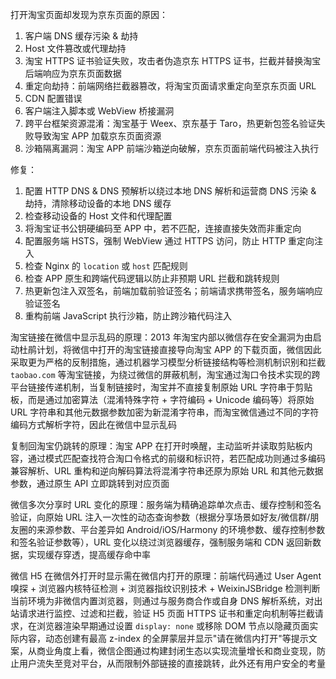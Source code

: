 打开淘宝页面却发现为京东页面的原因：

1. 客户端 DNS 缓存污染 & 劫持
2. Host 文件篡改或代理劫持
3. 淘宝 HTTPS 证书验证失败，攻击者伪造京东 HTTPS 证书，拦截并替换淘宝后端响应为京东页面数据
4. 重定向劫持：前端网络拦截器篡改，将淘宝页面请求重定向至京东页面 URL
5. CDN 配置错误
6. 客户端注入脚本或 WebView 桥接漏洞
7. 跨平台框架资源混淆：淘宝基于 Weex、京东基于 Taro，热更新包签名验证失败导致淘宝 APP 加载京东页面资源
8. 沙箱隔离漏洞：淘宝 APP 前端沙箱逆向破解，京东页面前端代码被注入执行

修复：

1. 配置 HTTP DNS & DNS 预解析以绕过本地 DNS 解析和运营商 DNS 污染 & 劫持，清除移动设备的本地 DNS 缓存
2. 检查移动设备的 Host 文件和代理配置
3. 将淘宝证书公钥硬编码至 APP 中，若不匹配，连接直接失效而非重定向
4. 配置服务端 HSTS，强制 WebView 通过 HTTPS 访问，防止 HTTP 重定向注入
5. 检查 Nginx 的 `location` 或 `host` 匹配规则
6. 检查 APP 原生和跨端代码逻辑以防止非预期 URL 拦截和跳转规则
7. 热更新包注入双签名，前端加载前验证签名；前端请求携带签名，服务端响应验证签名
8. 重构前端 JavaScript 执行沙箱，防止跨沙箱代码注入

淘宝链接在微信中显示乱码的原理：2013 年淘宝内部以微信存在安全漏洞为由启动杜鹃计划，将微信中打开的淘宝链接直接导向淘宝 APP 的下载页面，微信因此采取更为严格的反制措施，通过机器学习模型分析链接结构等检测机制识别和拦截 `taobao.com` 等淘宝链接，为绕过微信的屏蔽机制，淘宝通过淘口令技术实现的跨平台链接传递机制，当复制链接时，淘宝并不直接复制原始 URL 字符串于剪贴板，而是通过加密算法（混淆特殊字符 + 字符编码 + Unicode 编码等）将原始 URL 字符串和其他元数据参数加密为新混淆字符串，而淘宝微信通过不同的字符编码方式解析字符，因此在微信中显示乱码

复制回淘宝仍跳转的原理：淘宝 APP 在打开时唤醒，主动监听并读取剪贴板内容，通过模式匹配查找符合淘口令格式的前缀和标识符，若匹配成功则通过多编码兼容解析、URL 重构和逆向解码算法将混淆字符串还原为原始 URL 和其他元数据参数，通过原生 API 立即跳转到对应页面

微信多次分享时 URL 变化的原理：服务端为精确追踪单次点击、缓存控制和签名验证，向原始 URL 注入一次性的动态查询参数（根据分享场景如好友/微信群/朋友圈的来源参数、平台差异如 Android/iOS/Harmony 的环境参数、缓存控制参数和签名验证参数等），URL 变化以绕过浏览器缓存，强制服务端和 CDN 返回新数据，实现缓存穿透，提高缓存命中率

微信 H5 在微信外打开时显示需在微信内打开的原理：前端代码通过 User Agent 嗅探 + 浏览器内核特征检测 + 浏览器指纹识别技术 + WeixinJSBridge 检测判断当前环境为非微信内置浏览器，则通过与服务商合作或自身 DNS 解析系统，对出站请求进行监控、过滤和拦截，验证 H5 页面 HTTPS 证书和重定向机制等拦截请求，在浏览器渲染早期通过设置 `display: none` 或移除 DOM 节点以隐藏页面实际内容，动态创建有最高 z-index 的全屏蒙层并显示"请在微信内打开"等提示文案，从商业角度上看，微信企图通过构建封闭生态以实现流量增长和商业变现，防止用户流失至竞对平台，从而限制外部链接的直接跳转，此外还有用户安全的考量
